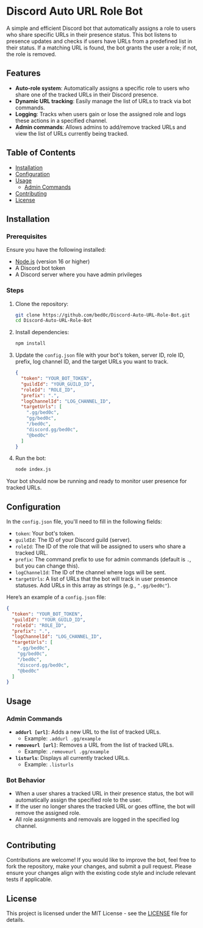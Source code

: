 
# Discord Auto URL Role Bot

A simple and efficient Discord bot that automatically assigns a role to users who share specific URLs in their presence status. This bot listens to presence updates and checks if users have URLs from a predefined list in their status. If a matching URL is found, the bot grants the user a role; if not, the role is removed.

## Features

- **Auto-role system**: Automatically assigns a specific role to users who share one of the tracked URLs in their Discord presence.
- **Dynamic URL tracking**: Easily manage the list of URLs to track via bot commands.
- **Logging**: Tracks when users gain or lose the assigned role and logs these actions in a specified channel.
- **Admin commands**: Allows admins to add/remove tracked URLs and view the list of URLs currently being tracked.

## Table of Contents

- [Installation](#installation)
- [Configuration](#configuration)
- [Usage](#usage)
  - [Admin Commands](#admin-commands)
- [Contributing](#contributing)
- [License](#license)

## Installation

### Prerequisites

Ensure you have the following installed:

- [Node.js](https://nodejs.org/) (version 16 or higher)
- A Discord bot token
- A Discord server where you have admin privileges

### Steps

1. Clone the repository:
   ```bash
   git clone https://github.com/bed0c/Discord-Auto-URL-Role-Bot.git
   cd Discord-Auto-URL-Role-Bot
   ```

2. Install dependencies:
   ```bash
   npm install
   ```

3. Update the `config.json` file with your bot's token, server ID, role ID, prefix, log channel ID, and the target URLs you want to track.
   ```json
   {
     "token": "YOUR_BOT_TOKEN",
     "guildId": "YOUR_GUILD_ID",
     "roleId": "ROLE_ID",
     "prefix": ".",
     "logChannelId": "LOG_CHANNEL_ID",
     "targetUrls": [
       ".gg/bed0c",
       "gg/bed0c",
       "/bed0c",
       "discord.gg/bed0c",
       "@bed0c"
     ]
   }
   ```

4. Run the bot:
   ```bash
   node index.js
   ```

Your bot should now be running and ready to monitor user presence for tracked URLs.

## Configuration

In the `config.json` file, you'll need to fill in the following fields:

- `token`: Your bot's token.
- `guildId`: The ID of your Discord guild (server).
- `roleId`: The ID of the role that will be assigned to users who share a tracked URL.
- `prefix`: The command prefix to use for admin commands (default is `.`, but you can change this).
- `logChannelId`: The ID of the channel where logs will be sent.
- `targetUrls`: A list of URLs that the bot will track in user presence statuses. Add URLs in this array as strings (e.g., `".gg/bed0c"`).

Here’s an example of a `config.json` file:

```json
{
  "token": "YOUR_BOT_TOKEN",
  "guildId": "YOUR_GUILD_ID",
  "roleId": "ROLE_ID",
  "prefix": ".",
  "logChannelId": "LOG_CHANNEL_ID",
  "targetUrls": [
    ".gg/bed0c",
    "gg/bed0c",
    "/bed0c",
    "discord.gg/bed0c",
    "@bed0c"
  ]
}
```

## Usage

### Admin Commands

- **`addurl [url]`**: Adds a new URL to the list of tracked URLs.
  - Example: `.addurl .gg/example`
- **`removeurl [url]`**: Removes a URL from the list of tracked URLs.
  - Example: `.removeurl .gg/example`
- **`listurls`**: Displays all currently tracked URLs.
  - Example: `.listurls`

### Bot Behavior

- When a user shares a tracked URL in their presence status, the bot will automatically assign the specified role to the user.
- If the user no longer shares the tracked URL or goes offline, the bot will remove the assigned role.
- All role assignments and removals are logged in the specified log channel.

## Contributing

Contributions are welcome! If you would like to improve the bot, feel free to fork the repository, make your changes, and submit a pull request. Please ensure your changes align with the existing code style and include relevant tests if applicable.

## License

This project is licensed under the MIT License - see the [LICENSE](LICENSE) file for details.
